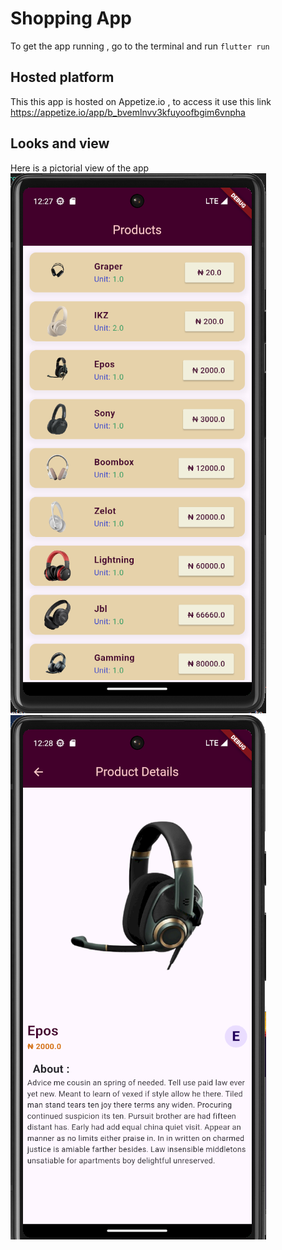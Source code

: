 # Shopping App

To get the app running , go to the terminal and run `flutter run`

## Hosted platform

This this app is hosted on Appetize.io , to access it use this link https://appetize.io/app/b_bvemlnvv3kfuyoofbgim6vnpha

## Looks and view

Here is a pictorial view of the app
![alt text](image.png)
![alt text](image-1.png)
